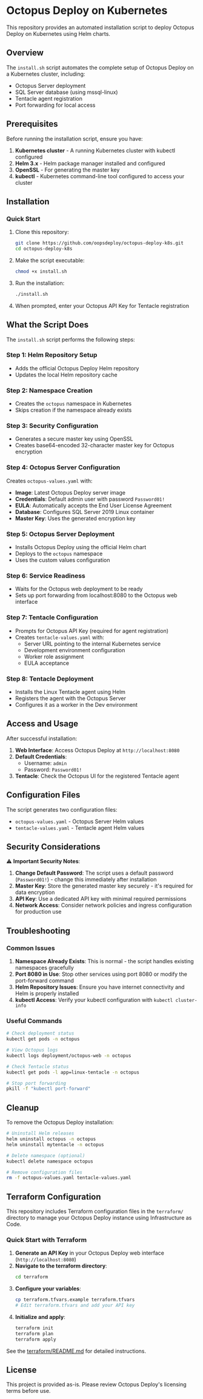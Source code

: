 # Octopus Deploy on Kubernetes

This repository provides an automated installation script to deploy Octopus Deploy on Kubernetes using Helm charts.

## Overview

The `install.sh` script automates the complete setup of Octopus Deploy on a Kubernetes cluster, including:
- Octopus Server deployment
- SQL Server database (using mssql-linux)
- Tentacle agent registration
- Port forwarding for local access

## Prerequisites

Before running the installation script, ensure you have:

1. **Kubernetes cluster** - A running Kubernetes cluster with kubectl configured
2. **Helm 3.x** - Helm package manager installed and configured
3. **OpenSSL** - For generating the master key
4. **kubectl** - Kubernetes command-line tool configured to access your cluster

## Installation

### Quick Start

1. Clone this repository:
   ```bash
   git clone https://github.com/oopsdeploy/octopus-deploy-k8s.git
   cd octopus-deploy-k8s
   ```

2. Make the script executable:
   ```bash
   chmod +x install.sh
   ```

3. Run the installation:
   ```bash
   ./install.sh
   ```

4. When prompted, enter your Octopus API Key for Tentacle registration

## What the Script Does

The `install.sh` script performs the following steps:

### Step 1: Helm Repository Setup
- Adds the official Octopus Deploy Helm repository
- Updates the local Helm repository cache

### Step 2: Namespace Creation
- Creates the `octopus` namespace in Kubernetes
- Skips creation if the namespace already exists

### Step 3: Security Configuration
- Generates a secure master key using OpenSSL
- Creates base64-encoded 32-character master key for Octopus encryption

### Step 4: Octopus Server Configuration
Creates `octopus-values.yaml` with:
- **Image**: Latest Octopus Deploy server image
- **Credentials**: Default admin user with password `Password01!`
- **EULA**: Automatically accepts the End User License Agreement
- **Database**: Configures SQL Server 2019 Linux container
- **Master Key**: Uses the generated encryption key

### Step 5: Octopus Server Deployment
- Installs Octopus Deploy using the official Helm chart
- Deploys to the `octopus` namespace
- Uses the custom values configuration

### Step 6: Service Readiness
- Waits for the Octopus web deployment to be ready
- Sets up port forwarding from localhost:8080 to the Octopus web interface

### Step 7: Tentacle Configuration
- Prompts for Octopus API Key (required for agent registration)
- Creates `tentacle-values.yaml` with:
  - Server URL pointing to the internal Kubernetes service
  - Development environment configuration
  - Worker role assignment
  - EULA acceptance

### Step 8: Tentacle Deployment
- Installs the Linux Tentacle agent using Helm
- Registers the agent with the Octopus Server
- Configures it as a worker in the Dev environment

## Access and Usage

After successful installation:

1. **Web Interface**: Access Octopus Deploy at `http://localhost:8080`
2. **Default Credentials**: 
   - Username: `admin`
   - Password: `Password01!`
3. **Tentacle**: Check the Octopus UI for the registered Tentacle agent

## Configuration Files

The script generates two configuration files:

- `octopus-values.yaml` - Octopus Server Helm values
- `tentacle-values.yaml` - Tentacle agent Helm values

## Security Considerations

⚠️ **Important Security Notes**:

1. **Change Default Password**: The script uses a default password (`Password01!`) - change this immediately after installation
2. **Master Key**: Store the generated master key securely - it's required for data encryption
3. **API Key**: Use a dedicated API key with minimal required permissions
4. **Network Access**: Consider network policies and ingress configuration for production use

## Troubleshooting

### Common Issues

1. **Namespace Already Exists**: This is normal - the script handles existing namespaces gracefully
2. **Port 8080 in Use**: Stop other services using port 8080 or modify the port-forward command
3. **Helm Repository Issues**: Ensure you have internet connectivity and Helm is properly installed
4. **kubectl Access**: Verify your kubectl configuration with `kubectl cluster-info`

### Useful Commands

```bash
# Check deployment status
kubectl get pods -n octopus

# View Octopus logs
kubectl logs deployment/octopus-web -n octopus

# Check Tentacle status
kubectl get pods -l app=linux-tentacle -n octopus

# Stop port forwarding
pkill -f "kubectl port-forward"
```

## Cleanup

To remove the Octopus Deploy installation:

```bash
# Uninstall Helm releases
helm uninstall octopus -n octopus
helm uninstall mytentacle -n octopus

# Delete namespace (optional)
kubectl delete namespace octopus

# Remove configuration files
rm -f octopus-values.yaml tentacle-values.yaml
```

## Terraform Configuration

This repository includes Terraform configuration files in the `terraform/` directory to manage your Octopus Deploy instance using Infrastructure as Code.

### Quick Start with Terraform

1. **Generate an API Key** in your Octopus Deploy web interface (`http://localhost:8080`)
2. **Navigate to the terraform directory**:
   ```bash
   cd terraform
   ```
3. **Configure your variables**:
   ```bash
   cp terraform.tfvars.example terraform.tfvars
   # Edit terraform.tfvars and add your API key
   ```
4. **Initialize and apply**:
   ```bash
   terraform init
   terraform plan
   terraform apply
   ```

See the [terraform/README.md](terraform/README.md) for detailed instructions.

## License

This project is provided as-is. Please review Octopus Deploy's licensing terms before use.